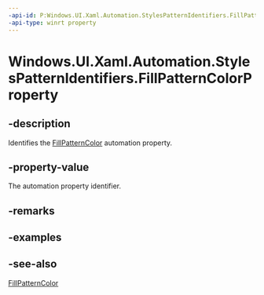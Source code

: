 ```yaml
---
-api-id: P:Windows.UI.Xaml.Automation.StylesPatternIdentifiers.FillPatternColorProperty
-api-type: winrt property
---
```


<!-- Property syntax
public Windows.UI.Xaml.Automation.AutomationProperty FillPatternColorProperty { get; }
-->

# Windows.UI.Xaml.Automation.StylesPatternIdentifiers.FillPatternColorProperty

## -description
Identifies the [FillPatternColor](../windows.ui.xaml.automation.provider/istylesprovider_fillpatterncolor.md) automation property.



## -property-value
The automation property identifier.

## -remarks

## -examples

## -see-also
[FillPatternColor](../windows.ui.xaml.automation.provider/istylesprovider_fillpatterncolor.md)
